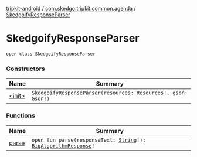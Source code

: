 [tripkit-android](../../index.md) / [com.skedgo.tripkit.common.agenda](../index.md) / [SkedgoifyResponseParser](./index.md)

# SkedgoifyResponseParser

`open class SkedgoifyResponseParser`

### Constructors

| Name | Summary |
|---|---|
| [&lt;init&gt;](-init-.md) | `SkedgoifyResponseParser(resources: Resources!, gson: Gson!)` |

### Functions

| Name | Summary |
|---|---|
| [parse](parse.md) | `open fun parse(responseText: `[`String`](https://kotlinlang.org/api/latest/jvm/stdlib/kotlin/-string/index.html)`!): `[`BigAlgorithmResponse`](../-big-algorithm-response/index.md)`!` |

